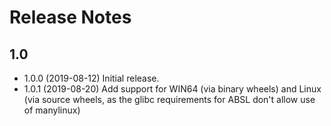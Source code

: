 # Release Notes

## 1.0

* 1.0.0 (2019-08-12) Initial release.
* 1.0.1 (2019-08-20) Add support for WIN64 (via binary wheels) and Linux (via source wheels,
    as the glibc requirements for ABSL don't allow use of manylinux)

